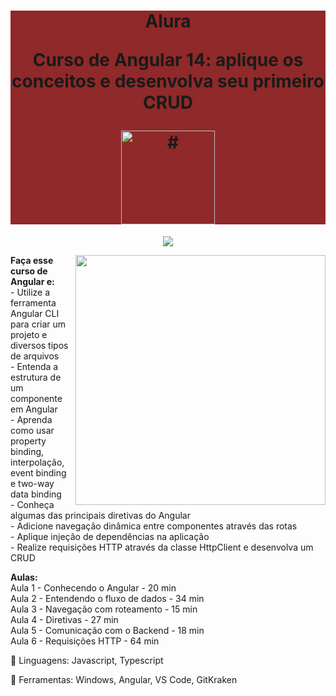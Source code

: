 <h1 align="center" style="background-color:#902929"> 
<p>Alura</p>
<p>Curso de
Angular 14: aplique os conceitos e desenvolva seu primeiro CRUD
</p>
<a href="https://cursos.alura.com.br/course/angular-explorando-framework">
<img src="https://www.alura.com.br/assets/api/cursos/angular-explorando-framework.svg" 
alt="#" width="150" height="150">
</a> 
</h1>
<p align="center">
<img loading="lazy" src="http://img.shields.io/static/v1?label=STATUS&message=EM%20DESENVOLVIMENTO&color=GREEN&style=for-the-badge"/>
</p>
<img src="https://raw.githubusercontent.com/MicaelliMedeiros/micaellimedeiros/master/image/computer-illustration.png" min-width="400px" max-width="400px" width="400px" align="right">
<p align="left"> 
  <strong>Faça esse curso de Angular e:</strong></br>
- Utilize a ferramenta Angular CLI para criar um projeto e diversos tipos de arquivos</br>
- Entenda a estrutura de um componente em Angular</br>
- Aprenda como usar property binding, interpolação, event binding e two-way data binding</br>
- Conheça algumas das principais diretivas do Angular</br>
- Adicione navegação dinâmica entre componentes através das rotas</br>
- Aplique injeção de dependências na aplicação</br>
- Realize requisições HTTP através da classe HttpClient e desenvolva um CRUD</br>
</p>
<p align="left">
<strong>Aulas:</strong></br> 
Aula 1 - Conhecendo o Angular - 20 min</br> 
Aula 2 - Entendendo o fluxo de dados - 34 min</br> 
Aula 3 - Navegação com roteamento - 15 min</br> 
Aula 4 - Diretivas - 27 min</br> 
Aula 5 - Comunicação com o Backend - 18 min</br> 
Aula 6 - Requisições HTTP - 64 min</br> 

</p>
<p align="left">
  🐙 Linguagens: Javascript, Typescript
</p>
<p align="left">
  💼 Ferramentas: Windows, Angular, VS Code, GitKraken
</p>